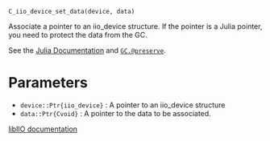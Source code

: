 ```
C_iio_device_set_data(device, data)
```

Associate a pointer to an iio_device structure. If the pointer is a Julia pointer, you need to protect the data from the GC.

See the [Julia Documentation](https://docs.julialang.org/en/v1/manual/calling-c-and-fortran-code/#Garbage-Collection-Safety) and [`GC.@preserve`](https://docs.julialang.org/en/v1/base/base/#Base.GC.@preserve).

# Parameters

  * `device::Ptr{iio_device}` : A pointer to an iio_device structure
  * `data::Ptr{Cvoid}`        : A pointer to the data to be associated.

[libIIO documentation](https://analogdevicesinc.github.io/libiio/master/libiio/group__Device.html#gab566248f50503d8975cf258a1f218275)
